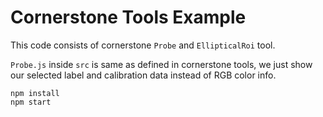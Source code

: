 # Cornerstone Tools Example


This code consists of cornerstone `Probe` and `EllipticalRoi` tool.

`Probe.js` inside `src` is same as defined in cornerstone tools, we just show our selected label and calibration data instead of RGB color info.


```
npm install
npm start
```